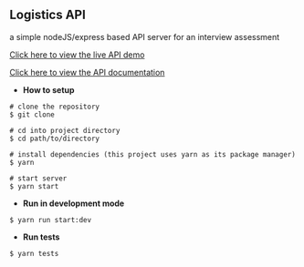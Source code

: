 ## Logistics API

a simple nodeJS/express based API server for an interview assessment

[Click here to view the live API demo](https://ancient-ocean-41016.herokuapp.com/ )

[Click here to view the API documentation](https://documenter.getpostman.com/view/)

- <b>How to setup</b>
```
# clone the repository
$ git clone 
```
```
# cd into project directory
$ cd path/to/directory
```
```
# install dependencies (this project uses yarn as its package manager)
$ yarn
```
```
# start server
$ yarn start
```

- <b>Run in development mode</b>
```
$ yarn run start:dev
```
- <b>Run tests</b>
```
$ yarn tests
```


